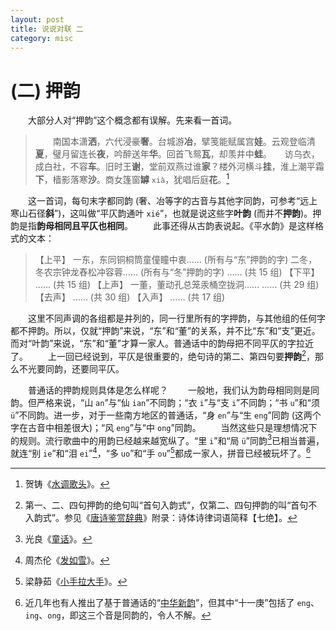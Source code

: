 ```yaml
---
layout: post
title: 说说对联 二
category: misc
---
```


# (二) 押韵
　　大部分人对“押韵”这个概念都有误解。先来看一首词。

> 　　南国本潇**洒**，六代浸豪**奢**。台城游**冶**，擘笺能赋属宫**娃**。云观登临清**夏**，璧月留连长**夜**，吟醉送年**华**。回首飞鸳**瓦**，却羡井中**蛙**。　　访乌衣，成白社，不容**车**。旧时王**谢**，堂前双燕过谁**家**？楼外河横斗**挂**，淮上潮平霜**下**，樯影落寒**沙**。商女篷窗**罅** `xià`，犹唱后庭**花**。[^couplet-2-1]

　　这一首词，每句末字都同韵 (奢、冶等字的古音与其他字同韵，可参考“远上寒山石径**斜**”)，这叫做“平仄韵通叶 `xié`”，也就是说这些字**叶韵** (而并不**押韵**)。押韵是指**韵母相同且平仄也相同**。
　　此事还得从古韵表说起。《平水韵》是这样格式的文本：

> 【上平】
> 一东，东同铜桐筒童僮瞳中衷…… (所有与“东”押韵的字)
> 二冬，冬农宗钟龙舂松冲容蓉…… (所有与“冬”押韵的字)
> …… (共 15 组)
> 【下平】
> …… (共 15 组)
> 【上声】
> 一董，董动孔总笼汞桶空拢洞……
> …… (共 29 组)
> 【去声】
> …… (共 30 组)
> 【入声】
> …… (共 17 组)

　　这里不同声调的各组都是并列的，同一行里所有的字押韵，与其他组的任何字都不押韵。所以，仅就“押韵”来说，“东”和“董”的关系，并不比“东”和“支”更近。而对“叶韵”来说，“东”和“董”才算一家人。普通话中的韵母把不同平仄的字拉近了。
　　上一回已经说到，平仄是很重要的，绝句诗的第二、第四句要**押韵**[^couplet-2-2]，那么不光要同韵，还要同平仄。

　　普通话的押韵规则具体是怎么样呢？
　　一般地，我们认为韵母相同则是同韵。但严格来说，“山 `an`”与“仙 `ian`”不同韵；“衣 `i`”与“支 `i`”不同韵；“书 `u`”和“须 `ü`”不同韵。进一步，对于一些南方地区的普通话，“身 `en`”与“生 `eng`”同韵 (这两个字在古音中相差很大)；“风 `eng`”与“中 `ong`”同韵。
　　当然这些只是理想情况下的规则。流行歌曲中的用韵已经越来越宽纵了。“里 `i`”和“局 `ü`”同韵[^couplet-2-3]已相当普遍，就连“别 `ie`”和“泪 `ei`”[^couplet-2-4]，“多 `uo`”和“手 `ou`”[^couplet-2-5]都成一家人，拼音已经被玩坏了。[^couplet-2-6]

[^couplet-2-1]: 贺铸《[水调歌头](http://longyusheng.org/ci/hezhu/12.html "贺铸《水调歌头·台城游》(南国本潇洒)——唐宋名家词选(龙榆生)")》。
[^couplet-2-2]: 第一、二、四句押韵的绝句叫“首句入韵式”，仅第二、四句押韵的叫“首句不入韵式”。参见《[唐诗鉴赏辞典](http://book.douban.com/subject/1021990/ "唐诗鉴赏辞典 (豆瓣)")》附录：诗体诗律词语简释【七绝】。
[^couplet-2-3]: 光良《[童话](http://music.163.com/#/song?id=85580 "童话 - 光良（王光良，Michael Wong） - 网易云音乐")》。
[^couplet-2-4]: 周杰伦《[发如雪](http://music.163.com/#/song?id=185906 "发如雪 - 周杰伦（Jay Chou） - 网易云音乐")》。
[^couplet-2-5]: 梁静茹《[小手拉大手](http://music.163.com/#/song?id=254146 "小手拉大手 - 梁静茹（Fish Leong） - 网易云音乐")》。
[^couplet-2-6]: 近几年也有人推出了基于普通话的“[中华新韵](http://book.douban.com/subject/6778714/ "中华新韵 (豆瓣)")”，但其中“十一庚”包括了 `eng`、`ing`、`ong`，即这三个音是同韵的，令人不解。
